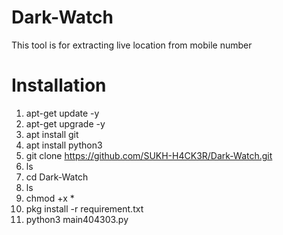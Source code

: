 # Dark-Watch
This tool is for extracting live location from mobile number
# Installation
1. apt-get update -y
2. apt-get upgrade -y
3. apt install git
4. apt install python3
5. git clone https://github.com/SUKH-H4CK3R/Dark-Watch.git
6. ls
7. cd Dark-Watch
8. ls
9. chmod +x *
10. pkg install -r requirement.txt
11. python3 main404303.py












